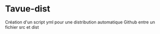 # Tavue-dist

Création d'un script yml pour une distribution automatique Github entre un fichier src et dist
